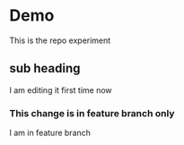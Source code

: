 # Demo

This is the repo experiment

## sub heading

I am editing it first time now

### This change is in feature branch only

I am in feature branch



